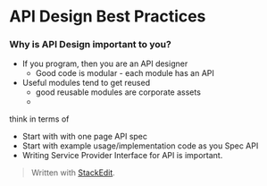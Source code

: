 # API Design Best Practices

### Why is API Design important to you?
* If you program, then you are an API designer
	* Good code is modular - each module has an API
* Useful modules tend to get reused
	* good reusable modules are corporate assets
	* 
 think in terms of 
* Start with with one page API spec
* Start with example usage/implementation code as you Spec API
* Writing Service Provider Interface for API is important.
> Written with [StackEdit](https://stackedit.io/).
<!--stackedit_data:
eyJoaXN0b3J5IjpbLTUzMTMzMzQxNiwxNTA5ODY0NTIsMTQ1MT
M3NzYwMl19
-->
